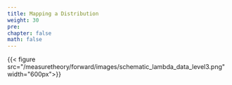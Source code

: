 ```yaml
---
title: Mapping a Distribution
weight: 30
pre: 
chapter: false
math: false
---
```


{{< figure src="/measuretheory/forward/images/schematic_lambda_data_level3.png"  width="600px">}}
